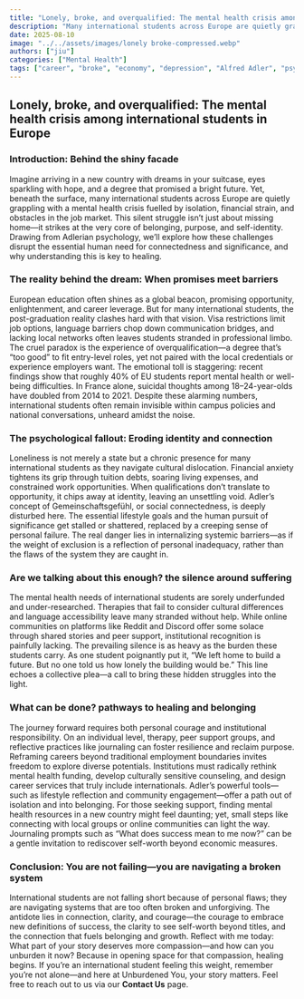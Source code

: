 ```yaml
---
title: "Lonely, broke, and overqualified: The mental health crisis among international students in Europe"
description: "Many international students across Europe are quietly grappling with a mental health crisis fuelled by isolation, financial strain, and obstacles in the job market. This silent struggle isn’t about missing home-"
date: 2025-08-10
image: "../../assets/images/lonely broke-compressed.webp"
authors: ["jiu"]
categories: ["Mental Health"]
tags: ["career", "broke", "economy", "depression", "Alfred Adler", "psychology", "international students"]
---
```


## Lonely, broke, and overqualified: The mental health crisis among international students in Europe


### Introduction: Behind the shiny facade

Imagine arriving in a new country with dreams in your suitcase, eyes sparkling with hope, and a degree that promised a bright future. Yet, beneath the surface, many international students across Europe are quietly grappling with a mental health crisis fuelled by isolation, financial strain, and obstacles in the job market. This silent struggle isn’t just about missing home—it strikes at the very core of belonging, purpose, and self-identity. Drawing from Adlerian psychology, we’ll explore how these challenges disrupt the essential human need for connectedness and significance, and why understanding this is key to healing.


### The reality behind the dream: When promises meet barriers

European education often shines as a global beacon, promising opportunity, enlightenment, and career leverage. But for many international students, the post-graduation reality clashes hard with that vision. Visa restrictions limit job options, language barriers chop down communication bridges, and lacking local networks often leaves students stranded in professional limbo. The cruel paradox is the experience of overqualification—a degree that’s “too good” to fit entry-level roles, yet not paired with the local credentials or experience employers want. The emotional toll is staggering: recent findings show that roughly 40% of EU students report mental health or well-being difficulties. In France alone, suicidal thoughts among 18–24-year-olds have doubled from 2014 to 2021. Despite these alarming numbers, international students often remain invisible within campus policies and national conversations, unheard amidst the noise.


### The psychological fallout: Eroding identity and connection

Loneliness is not merely a state but a chronic presence for many international students as they navigate cultural dislocation. Financial anxiety tightens its grip through tuition debts, soaring living expenses, and constrained work opportunities. When qualifications don’t translate to opportunity, it chips away at identity, leaving an unsettling void. Adler’s concept of Gemeinschaftsgefühl, or social connectedness, is deeply disturbed here. The essential lifestyle goals and the human pursuit of significance get stalled or shattered, replaced by a creeping sense of personal failure. The real danger lies in internalizing systemic barriers—as if the weight of exclusion is a reflection of personal inadequacy, rather than the flaws of the system they are caught in.


### Are we talking about this enough? the silence around suffering

The mental health needs of international students are sorely underfunded and under-researched. Therapies that fail to consider cultural differences and language accessibility leave many stranded without help. While online communities on platforms like Reddit and Discord offer some solace through shared stories and peer support, institutional recognition is painfully lacking. The prevailing silence is as heavy as the burden these students carry. As one student poignantly put it, “We left home to build a future. But no one told us how lonely the building would be.” This line echoes a collective plea—a call to bring these hidden struggles into the light.


### What can be done? pathways to healing and belonging

The journey forward requires both personal courage and institutional responsibility. On an individual level, therapy, peer support groups, and reflective practices like journaling can foster resilience and reclaim purpose. Reframing careers beyond traditional employment boundaries invites freedom to explore diverse potentials. Institutions must radically rethink mental health funding, develop culturally sensitive counseling, and design career services that truly include internationals. Adler’s powerful tools—such as lifestyle reflection and community engagement—offer a path out of isolation and into belonging. For those seeking support, finding mental health resources in a new country might feel daunting; yet, small steps like connecting with local groups or online communities can light the way. Journaling prompts such as “What does success mean to me now?” can be a gentle invitation to rediscover self-worth beyond economic measures.


### Conclusion: You are not failing—you are navigating a broken system

International students are not falling short because of personal flaws; they are navigating systems that are too often broken and unforgiving. The antidote lies in connection, clarity, and courage—the courage to embrace new definitions of success, the clarity to see self-worth beyond titles, and the connection that fuels belonging and growth. Reflect with me today: What part of your story deserves more compassion—and how can you unburden it now? Because in opening space for that compassion, healing begins.
If you’re an international student feeling this weight, remember you’re not alone—and here at Unburdened You, your story matters. Feel free to reach out to us via our **Contact Us** page.

